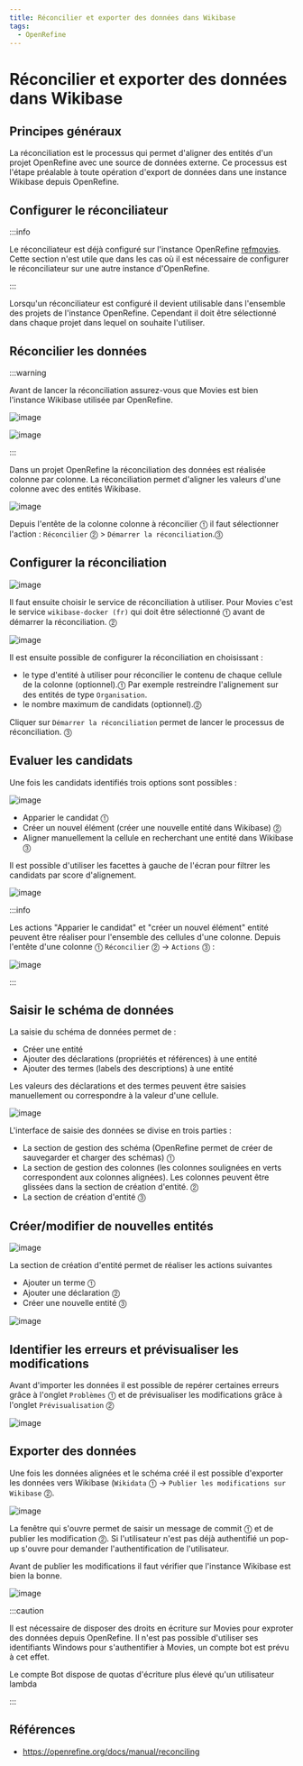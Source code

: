 ```yaml
---
title: Réconcilier et exporter des données dans Wikibase
tags:
  - OpenRefine
---
```


# Réconcilier et exporter des données dans Wikibase

## Principes généraux

La réconciliation est le processus qui permet d'aligner des entités d'un projet OpenRefine avec une source de données externe. Ce processus est l'étape préalable à toute opération d'export de données dans une instance Wikibase depuis OpenRefine.

## Configurer le réconciliateur

:::info

Le réconciliateur est déjà configuré sur l'instance OpenRefine [refmovies](https://refmovies.abes.fr/). Cette section n'est utile que dans les cas où il est nécessaire de configurer le réconciliateur sur une autre instance d'OpenRefine.

:::

Lorsqu'un réconciliateur est configuré il devient utilisable dans l'ensemble des projets de l'instance OpenRefine. Cependant il doit être sélectionné dans chaque projet dans lequel on souhaite l'utiliser.

## Réconcilier les données

:::warning

Avant de lancer la réconciliation assurez-vous que Movies est bien l'instance Wikibase utilisée par OpenRefine.

![image](https://github.com/abes-esr/movies-documentation/assets/60341438/2d2f409d-1286-40dc-bf29-53ebc84a8e21)


![image](https://github.com/abes-esr/movies-documentation/assets/60341438/bc0c5fac-30a3-45c3-a288-0ce65d74ca94)

:::

Dans un projet OpenRefine la réconciliation des données est réalisée colonne par colonne. La réconciliation permet d'aligner les valeurs d'une colonne avec des entités Wikibase.

![image](https://github.com/abes-esr/movies-documentation/assets/60341438/dd9181be-a458-406d-b751-2e3e220bf8e3)

Depuis l'entête de la colonne colonne à réconcilier ⓵ il faut sélectionner l'action : `Réconcilier` ⓶ > `Démarrer la réconciliation`.⓷

## Configurer la réconciliation

![image](https://github.com/abes-esr/movies-documentation/assets/60341438/369854bb-00c3-4d94-a2e7-bb5543dada10)

Il faut ensuite choisir le service de réconciliation à utiliser. Pour Movies c'est le service `wikibase-docker (fr)` qui doit être sélectionné ⓵ avant de démarrer la réconciliation. ⓶

![image](https://github.com/abes-esr/movies-documentation/assets/60341438/8b97e0b9-921d-4a9c-b73e-10dc99300192)

Il est ensuite possible de configurer la réconciliation en choisissant :

* le type d'entité à utiliser pour réconcilier le contenu de chaque cellule de la colonne (optionnel).⓵  Par exemple restreindre l'alignement sur des entités de type `Organisation`. 
* le nombre maximum de candidats (optionnel).⓶

Cliquer sur `Démarrer la réconciliation` permet de lancer le processus de réconciliation. ⓷

## Evaluer les candidats

Une fois les candidats identifiés trois options sont possibles :

![image](https://github.com/abes-esr/movies-documentation/assets/60341438/333040fc-4a48-4955-9c0c-1c84e5fe074f)

* Apparier le candidat ⓵
* Créer un nouvel élément (créer une nouvelle entité dans Wikibase) ⓶
* Aligner manuellement la cellule en recherchant une entité dans Wikibase ⓷

Il est possible d'utiliser les facettes à gauche de l'écran pour filtrer les candidats par score d'alignement.

![image](https://github.com/abes-esr/movies-documentation/assets/60341438/502d67b2-5c24-4f0e-8f2d-e22751e93ca3)

:::info

Les actions "Apparier le candidat" et "créer un nouvel élément" entité peuvent être réaliser pour l'ensemble des cellules d'une colonne. Depuis l'entête d'une colonne ⓵ `Réconcilier` ⓶ -> `Actions` ⓷ :

![image](https://github.com/abes-esr/movies-documentation/assets/60341438/f84540b4-fd34-48b9-829c-852dfaa3a68f)

:::

## Saisir le schéma de données

La saisie du schéma de données permet de :

* Créer une entité
* Ajouter des déclarations (propriétés et références) à une entité
* Ajouter des termes (labels des descriptions) à une entité

Les valeurs des déclarations et des termes peuvent être saisies manuellement ou correspondre à la valeur d'une cellule.

![image](https://github.com/abes-esr/movies-documentation/assets/60341438/5df3e6dc-77bc-4dc1-9f34-f9724d9e152a)

L'interface de saisie des données se divise en trois parties :

* La section de gestion des schéma (OpenRefine permet de créer de sauvegarder et charger des schémas) ⓵
* La section de gestion des colonnes (les colonnes soulignées en verts correspondent aux colonnes alignées). Les colonnes peuvent être glissées dans la section de création d'entité. ⓶
* La section de création d'entité ⓷

## Créer/modifier de nouvelles entités

![image](https://github.com/abes-esr/movies-documentation/assets/60341438/c4c517d9-282d-4501-87bb-8f1adeef1070)

La section de création d'entité permet de réaliser les actions suivantes

* Ajouter un terme ⓵
* Ajouter une déclaration ⓶
* Créer une nouvelle entité ⓷

![image](https://github.com/abes-esr/movies-documentation/assets/60341438/8cfb3192-686f-4fa9-80c6-cd54603e861c)

## Identifier les erreurs et prévisualiser les modifications

Avant d'importer les données il est possible de repérer certaines erreurs grâce à l'onglet `Problèmes` ⓵ et de prévisualiser les modifications grâce à l'onglet `Prévisualisation` ⓶

![image](https://github.com/abes-esr/movies-documentation/assets/60341438/ffcc0f62-a542-4d17-aa38-d6883fd82c7a)

## Exporter des données

Une fois les données alignées et le schéma créé il est possible d'exporter les données vers Wikibase (`Wikidata` ⓵ -> `Publier les modifications sur Wikibase` ⓶.

![image](https://github.com/abes-esr/movies-documentation/assets/60341438/223475fa-ad84-4409-95e5-f5c69fd02fb9)

La fenêtre qui s'ouvre permet de saisir un message de commit ⓵ et de publier les modification ⓶. Si l'utilisateur n'est pas déjà authentifié un pop-up s'ouvre pour demander l'authentification de l'utilisateur.

Avant de publier les modifications il faut vérifier que l'instance Wikibase est bien la bonne.

![image](https://github.com/abes-esr/movies-documentation/assets/60341438/188d3e55-acd0-4f21-aa58-b7a403bad130)

:::caution

Il est nécessaire de disposer des droits en écriture sur Movies pour exproter des données depuis OpenRefine. Il n'est pas possible d'utiliser ses identifiants Windows pour s'authentifier à Movies, un compte bot est prévu à cet effet.

Le compte Bot dispose de quotas d'écriture plus élevé qu'un utilisateur lambda

:::

## Références

* https://openrefine.org/docs/manual/reconciling
